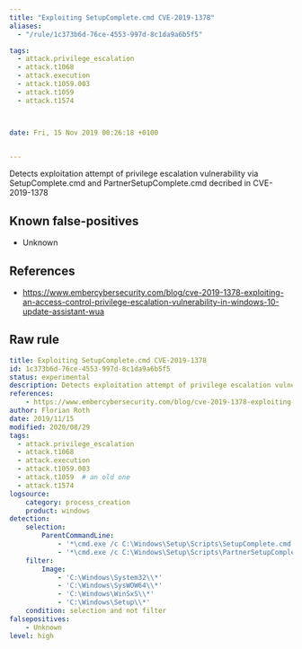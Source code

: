 ```yaml
---
title: "Exploiting SetupComplete.cmd CVE-2019-1378"
aliases:
  - "/rule/1c373b6d-76ce-4553-997d-8c1da9a6b5f5"

tags:
  - attack.privilege_escalation
  - attack.t1068
  - attack.execution
  - attack.t1059.003
  - attack.t1059
  - attack.t1574



date: Fri, 15 Nov 2019 00:26:18 +0100


---
```


Detects exploitation attempt of privilege escalation vulnerability via SetupComplete.cmd and PartnerSetupComplete.cmd decribed in CVE-2019-1378

<!--more-->


## Known false-positives

* Unknown



## References

* https://www.embercybersecurity.com/blog/cve-2019-1378-exploiting-an-access-control-privilege-escalation-vulnerability-in-windows-10-update-assistant-wua


## Raw rule
```yaml
title: Exploiting SetupComplete.cmd CVE-2019-1378
id: 1c373b6d-76ce-4553-997d-8c1da9a6b5f5
status: experimental
description: Detects exploitation attempt of privilege escalation vulnerability via SetupComplete.cmd and PartnerSetupComplete.cmd decribed in CVE-2019-1378 
references:
    - https://www.embercybersecurity.com/blog/cve-2019-1378-exploiting-an-access-control-privilege-escalation-vulnerability-in-windows-10-update-assistant-wua
author: Florian Roth
date: 2019/11/15
modified: 2020/08/29
tags:
  - attack.privilege_escalation
  - attack.t1068
  - attack.execution
  - attack.t1059.003
  - attack.t1059  # an old one
  - attack.t1574
logsource:
    category: process_creation
    product: windows
detection:
    selection:
        ParentCommandLine: 
            - '*\cmd.exe /c C:\Windows\Setup\Scripts\SetupComplete.cmd'
            - '*\cmd.exe /c C:\Windows\Setup\Scripts\PartnerSetupComplete.cmd'
    filter:
        Image: 
            - 'C:\Windows\System32\\*'
            - 'C:\Windows\SysWOW64\\*'
            - 'C:\Windows\WinSxS\\*'
            - 'C:\Windows\Setup\\*'
    condition: selection and not filter
falsepositives:
    - Unknown
level: high

```
